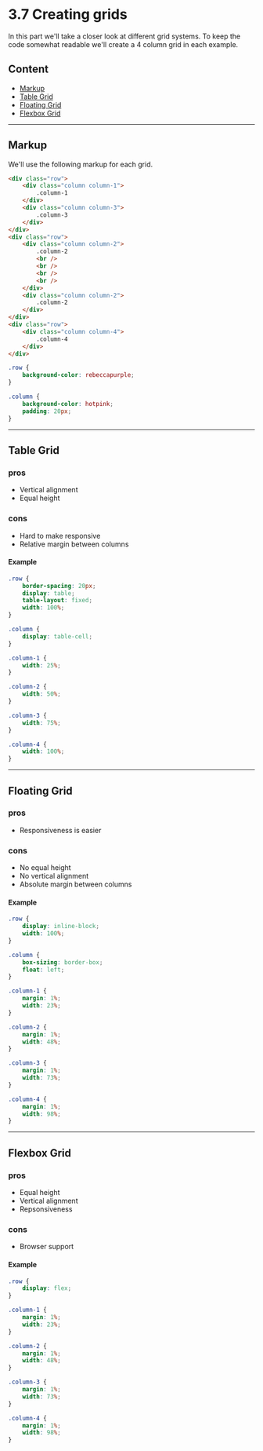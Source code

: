 # 3.7 Creating grids

In this part we'll take a closer look at different grid systems. To keep the code somewhat readable we'll create a 4
column grid in each example.

## Content

- [Markup](#markup)
- [Table Grid](#table-grid)
- [Floating Grid](#floating-grid)
- [Flexbox Grid](#flexbox-grid)

---

## Markup

We'll use the following markup for each grid.

```html
<div class="row">
	<div class="column column-1">
		.column-1
	</div>
	<div class="column column-3">
		.column-3
	</div>
</div>
<div class="row">
	<div class="column column-2">
		.column-2
		<br />
		<br />
		<br />
		<br />
	</div>
	<div class="column column-2">
		.column-2
	</div>
</div>
<div class="row">
	<div class="column column-4">
		.column-4
	</div>
</div>
```

```css
.row {
	background-color: rebeccapurple;
}

.column {
	background-color: hotpink;
	padding: 20px;
}
```

---

## Table Grid

### pros

- Vertical alignment
- Equal height

### cons

- Hard to make responsive
- Relative margin between columns

#### Example

```css
.row {
	border-spacing: 20px;
	display: table;
	table-layout: fixed;
	width: 100%;
}

.column {
	display: table-cell;
}

.column-1 {
	width: 25%;
}

.column-2 {
	width: 50%;
}

.column-3 {
	width: 75%;
}

.column-4 {
	width: 100%;
}
```

---

## Floating Grid

### pros

- Responsiveness is easier

### cons

- No equal height
- No vertical alignment
- Absolute margin between columns

#### Example

```css
.row {
	display: inline-block;
	width: 100%;
}

.column {
	box-sizing: border-box;
	float: left;
}

.column-1 {
	margin: 1%;
	width: 23%;
}

.column-2 {
	margin: 1%;
	width: 48%;
}

.column-3 {
	margin: 1%;
	width: 73%;
}

.column-4 {
	margin: 1%;
	width: 98%;
}
```

---

## Flexbox Grid

### pros

- Equal height
- Vertical alignment
- Repsonsiveness

### cons

- Browser support

#### Example

```css
.row {
	display: flex;
}

.column-1 {
	margin: 1%;
	width: 23%;
}

.column-2 {
	margin: 1%;
	width: 48%;
}

.column-3 {
	margin: 1%;
	width: 73%;
}

.column-4 {
	margin: 1%;
	width: 98%;
}
```

